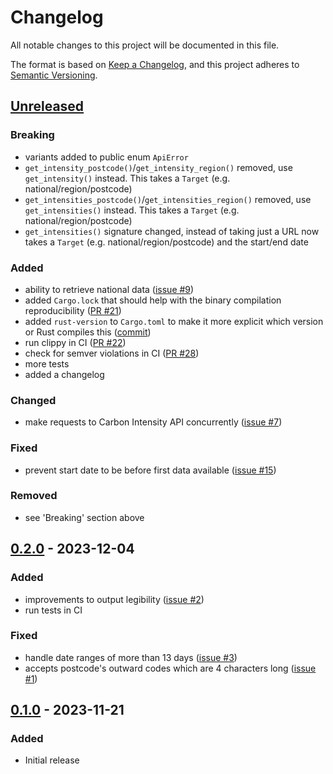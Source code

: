 # Changelog

All notable changes to this project will be documented in this file.

The format is based on [Keep a Changelog](https://keepachangelog.com/en/1.1.0/),
and this project adheres to [Semantic Versioning](https://semver.org/spec/v2.0.0.html).

## [Unreleased]

### Breaking

- variants added to public enum `ApiError`
- `get_intensity_postcode()`/`get_intensity_region()` removed, use `get_intensity()`
  instead. This takes a `Target` (e.g. national/region/postcode)
- `get_intensities_postcode()`/`get_intensities_region()` removed, use `get_intensities()`
  instead. This takes a `Target` (e.g. national/region/postcode)
- `get_intensities()` signature changed, instead of taking just a URL now
  takes a `Target` (e.g. national/region/postcode) and the start/end date

### Added

- ability to retrieve national data ([issue #9](https://github.com/jnioche/carbonintensity-api/issues/9))
- added `Cargo.lock` that should help with the binary compilation reproducibility
  ([PR #21](https://github.com/jnioche/carbonintensity-api/pull/21))
- added `rust-version` to `Cargo.toml` to make it more explicit which version
  or Rust compiles this ([commit](https://github.com/jnioche/carbonintensity-api/commit/f92d03673181f3be8f0954724b60dd38b1808145))
- run clippy in CI ([PR #22](https://github.com/jnioche/carbonintensity-api/pull/22))
- check for semver violations in CI ([PR #28](https://github.com/jnioche/carbonintensity-api/pull/28))
- more tests
- added a changelog

### Changed

- make requests to Carbon Intensity API concurrently ([issue #7](https://github.com/jnioche/carbonintensity-api/issues/7))

### Fixed

- prevent start date to be before first data available ([issue #15](https://github.com/jnioche/carbonintensity-api/issues/15))

### Removed

- see 'Breaking' section above

[Unreleased]: https://github.com/jnioche/carbonintensity-api/compare/0.2.0...HEAD

## [0.2.0] - 2023-12-04

### Added

- improvements to output legibility ([issue #2](https://github.com/jnioche/carbonintensity-api/issues/2))
- run tests in CI

### Fixed

- handle date ranges of more than 13 days ([issue #3](https://github.com/jnioche/carbonintensity-api/issues/3))
- accepts postcode's outward codes which are 4 characters long ([issue #1](https://github.com/jnioche/carbonintensity-api/issues/1))

[0.2.0]: https://github.com/jnioche/carbonintensity-api/compare/0.1.0...0.2.0

## [0.1.0] - 2023-11-21

### Added

- Initial release

[0.1.0]: https://github.com/jnioche/carbonintensity-api/compare/99759e1a889065d473bacd2958692ab8bbeb3ae0...0.1.0
